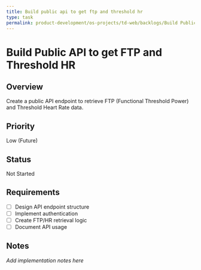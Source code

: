 ```yaml
---
title: Build public api to get ftp and threshold hr
type: task
permalink: product-development/os-projects/td-web/backlogs/Build Public API to get FTP and Threshold HR
---
```


# Build Public API to get FTP and Threshold HR

## Overview
Create a public API endpoint to retrieve FTP (Functional Threshold Power) and Threshold Heart Rate data.

## Priority
Low (Future)

## Status
Not Started

## Requirements
- [ ] Design API endpoint structure
- [ ] Implement authentication
- [ ] Create FTP/HR retrieval logic
- [ ] Document API usage

## Notes
_Add implementation notes here_